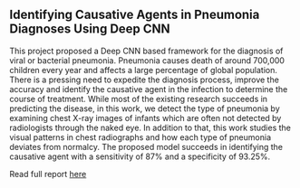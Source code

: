 ## Identifying Causative Agents in Pneumonia Diagnoses Using Deep CNN

This project proposed a Deep CNN based framework for the diagnosis of viral or bacterial pneumonia. Pneumonia causes death of around 700,000 children every year and affects a large percentage of global population. There is a pressing need to expedite the diagnosis process, improve the accuracy and identify the causative agent in the infection to determine the course of treatment. While most of the existing research succeeds in predicting the disease, in this work, we detect the type of pneumonia by examining chest X-ray images of infants which are often not detected by radiologists through the naked eye. In addition to that, this work studies the visual patterns in chest radiographs and how each type of pneumonia deviates from normalcy. The proposed model succeeds in identifying the causative agent with a sensitivity of 87% and a specificity of 93.25%.

Read full report [here](https://drive.google.com/file/d/1xgvexu3Yd8nNUkF6vPi07_GkGCsqHr0H/view?usp=sharing)
